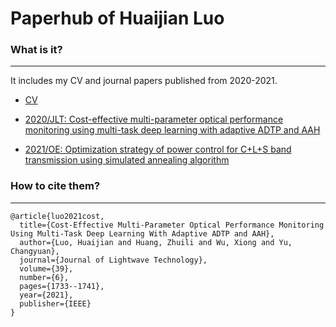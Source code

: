 # Paperhub of Huaijian Luo

### What is it?

---

It includes my CV and journal papers published from 2020-2021.

- [CV](cv.md)

- [2020/JLT: Cost-effective multi-parameter optical performance monitoring using multi-task deep learning with adaptive ADTP and AAH](2020JLT.md)

- [2021/OE: Optimization strategy of power control for C+L+S band transmission using simulated annealing algorithm](2021OE.md)


### How to cite them?

---

```
@article{luo2021cost,
  title={Cost-Effective Multi-Parameter Optical Performance Monitoring Using Multi-Task Deep Learning With Adaptive ADTP and AAH},
  author={Luo, Huaijian and Huang, Zhuili and Wu, Xiong and Yu, Changyuan},
  journal={Journal of Lightwave Technology},
  volume={39},
  number={6},
  pages={1733--1741},
  year={2021},
  publisher={IEEE}
}
```